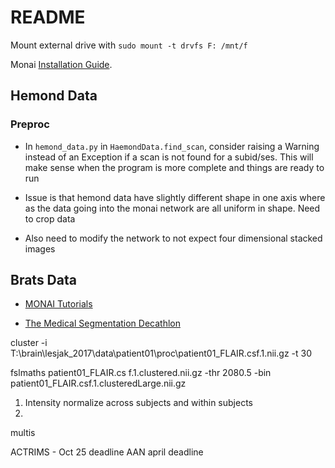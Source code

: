 # README

Mount external drive with `sudo mount -t drvfs F: /mnt/f` 

Monai [Installation Guide](https://docs.monai.io/en/stable/installation.html). 

## Hemond Data

### Preproc

- In `hemond_data.py` in `HaemondData.find_scan`, consider raising a Warning instead of an Exception if a scan is not found for a subid/ses. This will make sense when the program is more complete and things are ready to run

- Issue is that hemond data have slightly different shape in one axis where as the data going into the monai network are all uniform in shape. Need to crop data
- Also need to modify the network to not expect four dimensional stacked images


## Brats Data

- [MONAI Tutorials](https://github.com/Project-MONAI/tutorials)

- [The Medical Segmentation Decathlon](https://www.nature.com/articles/s41467-022-30695-9)

cluster -i T:\brain\lesjak_2017\data\patient01\proc\patient01_FLAIR.csf.1.nii.gz -t 30

fslmaths patient01_FLAIR.cs
f.1.clustered.nii.gz -thr 2080.5 -bin patient01_FLAIR.csf.1.clusteredLarge.nii.gz

1. Intensity normalize across subjects and within subjects
2. 

multis

ACTRIMS - Oct 25 deadline
AAN april deadline